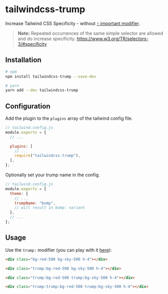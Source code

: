 # tailwindcss-trump

Increase Tailwind CSS Specificity - without [`!` important modifier](https://tailwindcss.com/docs/configuration#important-modifier).

> **Note:** Repeated occurrences of the same simple selector are allowed and do increase specificity.
https://www.w3.org/TR/selectors-3/#specificity

## Installation

```sh
# npm
npm install tailwindcss-trump --save-dev

# yarn
yarn add --dev tailwindcss-trump
```

## Configuration

Add the plugin to the `plugins` array of the tailwind config file.  

```js
// tailwind.config.js
module.exports = {
  // ...

  plugins: [
    // ...
    require("tailwindcss-trump"),
  ],
};
```

Optionally set your trump name in the config.

```js
// tailwind.config.js
module.exports = {
  theme: {
    // ...
    trumpName: "bump",
    // will result in bump: variant
  },
  // ...
};
```

## Usage

Use the `trump:` modifier (you can play with it [here](https://play.tailwindcss.com/eNNd7dCooU)):

```html
<div class="bg-red-500 bg-sky-500 h-4"></div>

<div class="trump:bg-red-500 bg-sky-500 h-4"></div>

<div class="trump:bg-red-500 trump:bg-sky-500 h-4"></div>

<div class="trump:trump:bg-red-500 trump:bg-sky-500 h-4"></div>
```
